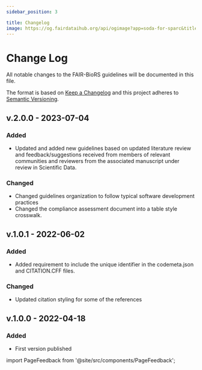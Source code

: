 ```yaml
---
sidebar_position: 3

title: Changelog
image: https://og.fairdataihub.org/api/ogimage?app=soda-for-sparc&title=Changelog&description=All%20notable%20changes%20to%20SODA%20for%20SPARC
---
```


# Change Log

All notable changes to the FAIR-BioRS guidelines will be documented in this file.

The format is based on [Keep a Changelog](http://keepachangelog.com/en/1.0.0/)
and this project adheres to [Semantic Versioning](http://semver.org/spec/v2.0.0.html).

## v.2.0.0 - 2023-07-04

### Added

- Updated and added new guidelines based on updated literature review and feedback/suggestions received from members of relevant communities and reviewers from the associated manuscript under review in Scientific Data.

### Changed

- Changed guidelines organization to follow typical software development practices
- Changed the compliance assessment document into a table style crosswalk.

## v.1.0.1 - 2022-06-02

### Added

- Added requirement to include the unique identifier in the codemeta.json and CITATION.CFF files.

### Changed

- Updated citation styling for some of the references

## v.1.0.0 - 2022-04-18

### Added

- First version published

import PageFeedback from '@site/src/components/PageFeedback';

<PageFeedback />

